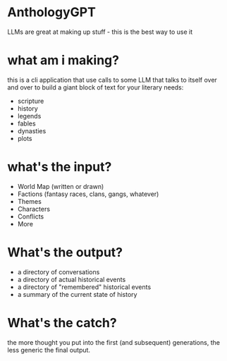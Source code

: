 # AnthologyGPT
LLMs are great at making up stuff - this is the best way to use it


# what am i making?

this is a cli application that use calls to some LLM that talks to itself over and over to build a giant block of text for your literary needs:

- scripture
- history
- legends
- fables
- dynasties
- plots

# what's the input?

- World Map (written or drawn)
- Factions (fantasy races, clans, gangs, whatever)
- Themes
- Characters
- Conflicts
- More

# What's the output?

- a directory of conversations
- a directory of actual historical events
- a directory of "remembered" historical events
- a summary of the current state of history

# What's the catch?

the more thought you put into the first (and subsequent) generations, the less generic the final output.
